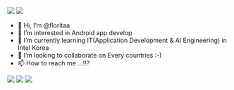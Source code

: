 <img src="https://img.shields.io/badge/Instagram-FF00FF?style=flat-square&logo=Instagram&logoColor=white"/>  <img src="https://img.shields.io/badge/77aaba@gmail.com-FF4500?style=flat-square&logo=Gmail&logoColor=white"/>
- 👋 Hi, I’m @floritaa
- 👀 I’m interested in Android app develop
- 🌱 I’m currently learning IT(Application Development & AI Engineering) in Intel Korea
- 💞️ I’m looking to collaborate on Every countries :-)
- 📫 How to reach me ...!!?

<img src="https://img.shields.io/badge/Android-3DDC84?style=flat-square&logo=Android&logoColor=white"/> 
<img src="https://img.shields.io/badge/Kotlin-3399FF?style=flat-square&logo=Kotlin&logoColor=white"/> 
<img src="https://img.shields.io/badge/Python-FFFF00?style=flat-square&logo=Python&logoColor=black"/> 



<!---
floritaa/floritaa is a ✨ special ✨ repository because its `README.md` (this file) appears on your GitHub profile.
You can click the Preview link to take a look at your changes.
--->
